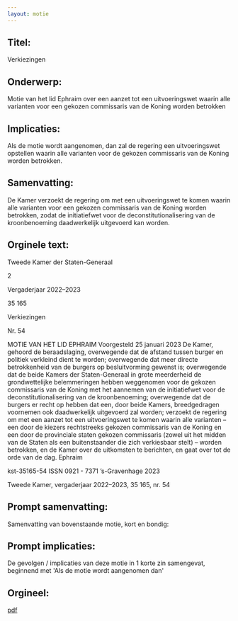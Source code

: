 ```yaml
---
layout: motie
---
```

## Titel:
Verkiezingen
## Onderwerp:
Motie van het lid Ephraim over een aanzet tot een uitvoeringswet waarin alle varianten voor een gekozen commissaris van de Koning worden betrokken 
## Implicaties:

Als de motie wordt aangenomen, dan zal de regering een uitvoeringswet opstellen waarin alle varianten voor de gekozen commissaris van de Koning worden betrokken.
## Samenvatting:

De Kamer verzoekt de regering om met een uitvoeringswet te komen waarin alle varianten voor een gekozen commissaris van de Koning worden betrokken, zodat de initiatiefwet voor de deconstitutionalisering van de kroonbenoeming daadwerkelijk uitgevoerd kan worden.
## Orginele text:


Tweede Kamer der Staten-Generaal

2

Vergaderjaar 2022–2023

35 165

Verkiezingen

Nr. 54

MOTIE VAN HET LID EPHRAIM
Voorgesteld 25 januari 2023
De Kamer,
gehoord de beraadslaging,
overwegende dat de afstand tussen burger en politiek verkleind dient te
worden;
overwegende dat meer directe betrokkenheid van de burgers op besluitvorming gewenst is;
overwegende dat de beide Kamers der Staten-Generaal in grote
meerderheid de grondwettelijke belemmeringen hebben weggenomen
voor de gekozen commissaris van de Koning met het aannemen van de
initiatiefwet voor de deconstitutionalisering van de kroonbenoeming;
overwegende dat de burgers er recht op hebben dat een, door beide
Kamers, breedgedragen voornemen ook daadwerkelijk uitgevoerd zal
worden;
verzoekt de regering om met een aanzet tot een uitvoeringswet te komen
waarin alle varianten – een door de kiezers rechtstreeks gekozen commissaris van de Koning en een door de provinciale staten gekozen commissaris (zowel uit het midden van de Staten als een buitenstaander die zich
verkiesbaar stelt) – worden betrokken, en de Kamer over de uitkomsten te
berichten,
en gaat over tot de orde van de dag.
Ephraim

kst-35165-54
ISSN 0921 - 7371
’s-Gravenhage 2023

Tweede Kamer, vergaderjaar 2022–2023, 35 165, nr. 54


## Prompt samenvatting:
Samenvatting van bovenstaande motie, kort en bondig:


## Prompt implicaties:
De gevolgen / implicaties van deze motie in 1 korte zin samengevat, beginnend met 'Als de motie wordt aangenomen dan' 

## Orgineel:
[pdf](https://gegevensmagazijn.tweedekamer.nl/OData/v4/2.0/Document(dabda1e4-294a-4444-99e2-f0c96c3761f5)/resource)

